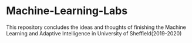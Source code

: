 # Machine-Learning-Labs
This repository concludes the ideas and thoughts of finishing the Machine Learning and Adaptive Intelligence in University of Sheffield(2019-2020)
